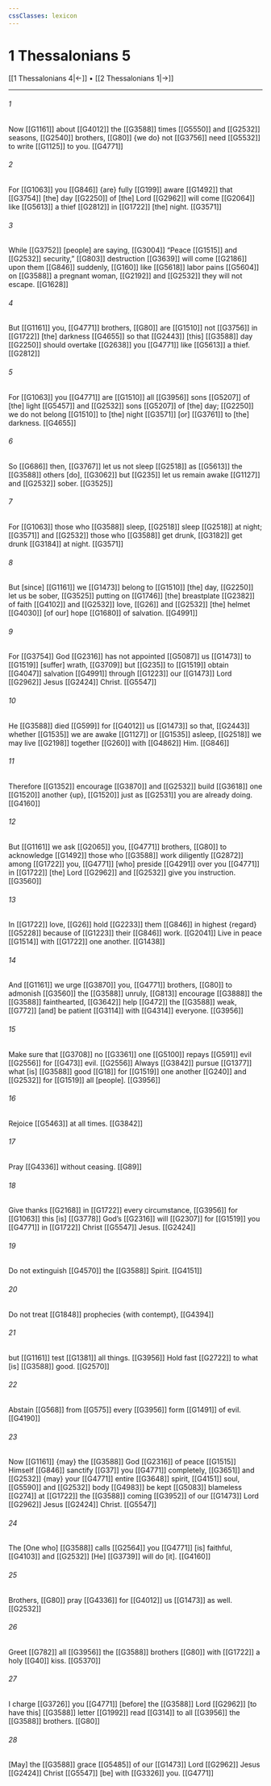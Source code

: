 ```yaml
---
cssClasses: lexicon
---
```


# 1 Thessalonians 5

[[1 Thessalonians 4|←]] • [[2 Thessalonians 1|→]]

---

###### 1
Now [[G1161]] about [[G4012]] the [[G3588]] times [[G5550]] and [[G2532]] seasons, [[G2540]] brothers, [[G80]] {we do} not [[G3756]] need [[G5532]] to write [[G1125]] to you. [[G4771]]

###### 2
For [[G1063]] you [[G846]] {are} fully [[G199]] aware [[G1492]] that [[G3754]] [the] day [[G2250]] of [the] Lord [[G2962]] will come [[G2064]] like [[G5613]] a thief [[G2812]] in [[G1722]] [the] night. [[G3571]]

###### 3
While [[G3752]] [people] are saying, [[G3004]] “Peace [[G1515]] and [[G2532]] security,” [[G803]] destruction [[G3639]] will come [[G2186]] upon them [[G846]] suddenly, [[G160]] like [[G5618]] labor pains [[G5604]] on [[G3588]] a pregnant woman, [[G2192]] and [[G2532]] they will not escape. [[G1628]]

###### 4
But [[G1161]] you, [[G4771]] brothers, [[G80]] are [[G1510]] not [[G3756]] in [[G1722]] [the] darkness [[G4655]] so that [[G2443]] [this] [[G3588]] day [[G2250]] should overtake [[G2638]] you [[G4771]] like [[G5613]] a thief. [[G2812]]

###### 5
For [[G1063]] you [[G4771]] are [[G1510]] all [[G3956]] sons [[G5207]] of [the] light [[G5457]] and [[G2532]] sons [[G5207]] of [the] day; [[G2250]] we do not belong [[G1510]] to [the] night [[G3571]] [or] [[G3761]] to [the] darkness. [[G4655]]

###### 6
So [[G686]] then, [[G3767]] let us not sleep [[G2518]] as [[G5613]] the [[G3588]] others [do], [[G3062]] but [[G235]] let us remain awake [[G1127]] and [[G2532]] sober. [[G3525]]

###### 7
For [[G1063]] those who [[G3588]] sleep, [[G2518]] sleep [[G2518]] at night; [[G3571]] and [[G2532]] those who [[G3588]] get drunk, [[G3182]] get drunk [[G3184]] at night. [[G3571]]

###### 8
But [since] [[G1161]] we [[G1473]] belong to [[G1510]] [the] day, [[G2250]] let us be sober, [[G3525]] putting on [[G1746]] [the] breastplate [[G2382]] of faith [[G4102]] and [[G2532]] love, [[G26]] and [[G2532]] [the] helmet [[G4030]] [of our] hope [[G1680]] of salvation. [[G4991]]

###### 9
For [[G3754]] God [[G2316]] has not appointed [[G5087]] us [[G1473]] to [[G1519]] [suffer] wrath, [[G3709]] but [[G235]] to [[G1519]] obtain [[G4047]] salvation [[G4991]] through [[G1223]] our [[G1473]] Lord [[G2962]] Jesus [[G2424]] Christ. [[G5547]]

###### 10
He [[G3588]] died [[G599]] for [[G4012]] us [[G1473]] so that, [[G2443]] whether [[G1535]] we are awake [[G1127]] or [[G1535]] asleep, [[G2518]] we may live [[G2198]] together [[G260]] with [[G4862]] Him. [[G846]]

###### 11
Therefore [[G1352]] encourage [[G3870]] and [[G2532]] build [[G3618]] one [[G1520]] another {up}, [[G1520]] just as [[G2531]] you are already doing. [[G4160]]

###### 12
But [[G1161]] we ask [[G2065]] you, [[G4771]] brothers, [[G80]] to acknowledge [[G1492]] those who [[G3588]] work diligently [[G2872]] among [[G1722]] you, [[G4771]] [who] preside [[G4291]] over you [[G4771]] in [[G1722]] [the] Lord [[G2962]] and [[G2532]] give you instruction. [[G3560]]

###### 13
In [[G1722]] love, [[G26]] hold [[G2233]] them [[G846]] in highest {regard} [[G5228]] because of [[G1223]] their [[G846]] work. [[G2041]] Live in peace [[G1514]] with [[G1722]] one another. [[G1438]]

###### 14
And [[G1161]] we urge [[G3870]] you, [[G4771]] brothers, [[G80]] to admonish [[G3560]] the [[G3588]] unruly, [[G813]] encourage [[G3888]] the [[G3588]] fainthearted, [[G3642]] help [[G472]] the [[G3588]] weak, [[G772]] [and] be patient [[G3114]] with [[G4314]] everyone. [[G3956]]

###### 15
Make sure that [[G3708]] no [[G3361]] one [[G5100]] repays [[G591]] evil [[G2556]] for [[G473]] evil. [[G2556]] Always [[G3842]] pursue [[G1377]] what [is] [[G3588]] good [[G18]] for [[G1519]] one another [[G240]] and [[G2532]] for [[G1519]] all [people]. [[G3956]]

###### 16
Rejoice [[G5463]] at all times. [[G3842]]

###### 17
Pray [[G4336]] without ceasing. [[G89]]

###### 18
Give thanks [[G2168]] in [[G1722]] every circumstance, [[G3956]] for [[G1063]] this [is] [[G3778]] God’s [[G2316]] will [[G2307]] for [[G1519]] you [[G4771]] in [[G1722]] Christ [[G5547]] Jesus. [[G2424]]

###### 19
Do not extinguish [[G4570]] the [[G3588]] Spirit. [[G4151]]

###### 20
Do not treat [[G1848]] prophecies {with contempt}, [[G4394]]

###### 21
but [[G1161]] test [[G1381]] all things. [[G3956]] Hold fast [[G2722]] to what [is] [[G3588]] good. [[G2570]]

###### 22
Abstain [[G568]] from [[G575]] every [[G3956]] form [[G1491]] of evil. [[G4190]]

###### 23
Now [[G1161]] {may} the [[G3588]] God [[G2316]] of peace [[G1515]] Himself [[G846]] sanctify [[G37]] you [[G4771]] completely, [[G3651]] and [[G2532]] {may} your [[G4771]] entire [[G3648]] spirit, [[G4151]] soul, [[G5590]] and [[G2532]] body [[G4983]] be kept [[G5083]] blameless [[G274]] at [[G1722]] the [[G3588]] coming [[G3952]] of our [[G1473]] Lord [[G2962]] Jesus [[G2424]] Christ. [[G5547]]

###### 24
The [One who] [[G3588]] calls [[G2564]] you [[G4771]] [is] faithful, [[G4103]] and [[G2532]] [He] [[G3739]] will do [it]. [[G4160]]

###### 25
Brothers, [[G80]] pray [[G4336]] for [[G4012]] us [[G1473]] as well. [[G2532]]

###### 26
Greet [[G782]] all [[G3956]] the [[G3588]] brothers [[G80]] with [[G1722]] a holy [[G40]] kiss. [[G5370]]

###### 27
I charge [[G3726]] you [[G4771]] [before] the [[G3588]] Lord [[G2962]] [to have this] [[G3588]] letter [[G1992]] read [[G314]] to all [[G3956]] the [[G3588]] brothers. [[G80]]

###### 28
[May] the [[G3588]] grace [[G5485]] of our [[G1473]] Lord [[G2962]] Jesus [[G2424]] Christ [[G5547]] [be] with [[G3326]] you. [[G4771]]

